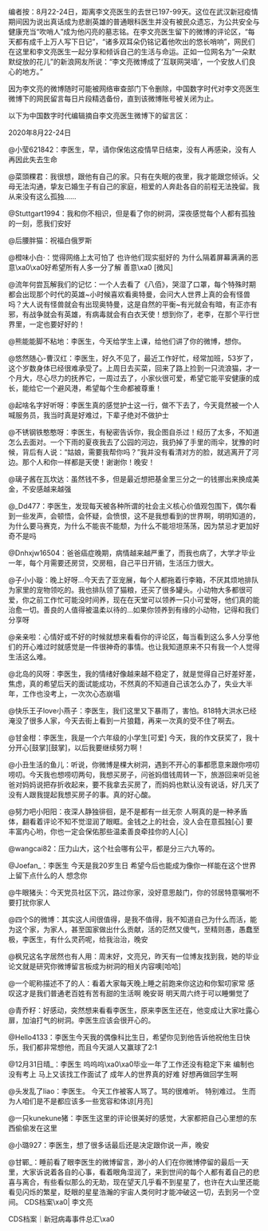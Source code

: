 编者按：8月22-24日，距离李文亮医生的去世已197-99天。这位在武汉新冠疫情期间因为说出真话成为悲剧英雄的普通眼科医生并没有被民众遗忘，为公共安全与健康充当“吹哨人”成为他闪亮的墓志铭。在李文亮医生留下的微博的评论区，“每天都有成千上万人写下日记”，“诸多双耳朵仍铭记着他吹出的悠长哨响”，网民们在这里和李文亮医生一起分享和倾诉自己的生活与命运。正如一位网名为“一朵默默绽放的花儿”的新浪网友所说：“李文亮微博成了‘互联网哭墙’，一个安放人们良心的地方。”

因为李文亮的微博随时可能被网络审查部门下令删除，中国数字时代对李文亮医生微博下的网民留言每日片段精选备份，直到该微博账号被关闭为止。 

以下为中国数字时代编辑摘自李文亮医生微博下的留言区：

2020年8月22-24日

@小莹621842：李医生，早，请你保佑这疫情早日结束，没有人再感染，没有人再因此失去生命

@菜頭粿君：我很想，跟他有自己的家。只有在失眠的夜里，我才能跟您倾诉。父母无法沟通，挚友已婚生子有自己的家庭，相爱的人奔赴各自的前程无法挽留。我从来没有这么孤独……

@Stuttgart1994：我和你不相识，但是看了你的树洞，深夜感觉每个人都有孤独的一刻，愿我们安好

@后腰胖猫：祝福白俄罗斯

@橙味小白·：觉得网络上太可怕了 也许他们现实挺好的 为什么隔着屏幕满满的恶意\xa0\xa0好希望所有人多一分了解 善意\xa0 [微风]

@流年何尝瓦解我们的记忆：一个人去看了《八佰》，哭湿了口罩，每个特殊时期都会出现那个时代的英雄~小时候喜欢看奥特曼，会问大人世界上真的会有怪兽吗？大人说有怪兽就会有出现奥特曼，这是自然的平衡~有光就会有暗，有正亦有邪，有战争就会有英雄，有病毒就会有白衣天使！想到你了，老李，在那个平行世界里，一定也要好好的！

@熊能能脚不粘地：李医生，今天给学生上课，给他们讲了你的微博，想你。

@悠然随心-曹汉红：李医生，好久不见了，最近工作好忙，经常加班，53岁了，这个岁数身体已经很难承受了。上周日去买菜，回来了路上捡到一只流浪猫，才一个月大，尽心尽力的抚养它，一周过去了，小家伙很可爱，希望它能平安健康的成长，能给它一个避风港，希望每个生命都被尊重！

@起啥名字好听呀：李医生真的感觉护士这一行，做不下去了，今天竟然被一个人喊服务员，我当时真是好难过，下辈子绝对不做护士

@不锈钢铁憨憨呀：李医生，有秘密告诉你，我企图自杀过！经历了太多，不知道怎么去面对。一个下雨的夏夜我去了公园的河边，我扔掉了手里的雨伞，犹豫的时候，背后有人说：“姑娘，需要我帮你吗？”我并没有看清对方的脸，就逃离开了河边。那个人和你一样都是天使！谢谢你！晚安！

@璃子酱在瓦坎达：虽然钱不多，但是最近想把基金里三分之一的钱挪出来换成美金，不安感越来越强

@_Dd477：李医生，发现每天被各种所谓的社会主义核心价值观包围下，偶尔看到一些发声，会顿悟，会怀疑，会愤恨，这不是我想看到的世界啊，明明知道的，为什么要马赛克，为什么不能丧不能颓，为什么不能坦坦荡荡，因为禁忌才更加好奇不是吗

@Dnhxjw16504：爸爸癌症晚期，病情越来越严重了，而我也病了，大学才毕业一年，每个月需要还房贷，交房租，自己平日开销，生活压力很大。

@子小小璇：晚上好呀…今天去了亚宠展，每个人都拖着行李箱，不厌其烦地排队为家里的宠物领吃的。我也排队领了猫粮，还买了很多罐头。小动物大多都很可爱，你之前工作忙可能没时间养，现在在天堂可以领养一只小可爱呀，他们真的能治愈一切。善良的人值得被温柔以待的…如果你领养到有缘的小动物，记得和我们分享呀

@亲亲啦：心情好或不好的时候就想来看看你的评论区，每当看到这么多人分享他们的开心难过时就感觉是一件很神奇的事情。也让我知道原来不只有我一个人觉得生活这么难。

@北岛的风呀：李医生，我的情绪好像越来越不稳定了，就是觉得自己好差好差，焦虑，真的希望后天的面试能成功，不然真的不知道自己该怎么办了，失业大半年，工作也没考上，一次次心态崩塌

@快乐王子love小燕子：李医生，我们这里又下暴雨了，害怕。818特大洪水已经淹没了很多人家，今天去街上看到一片狼籍，再来一次真的受不住了啊去。

@甘金柑：李医生，我是一个六年级的小学生[可爱] 今天，我的作文获奖了，我十分开心[鼓掌][鼓掌]，以后我要继续努力啊！

@小丑生活的鱼儿：听说，你微博是棵大树洞，遇到不开心的事都愿意来跟你唠叨唠叨。今天我也想唠叨两句，我想买房子，问爸妈借钱周转一下，旅游回来听见爸爸对妈妈说把存折收起来，要不我拿去买房了，而妈妈也默认没有说话，好几天了没有人跟我提起我想买房子的事。真的好心酸。

@努力吧小阳阳：夜深人静独徘徊，是不是都有一丝无奈 人啊真的是一种矛盾体，翻看着评论不知不觉湿润了眼眶。金钱之上的社会，没人会在意孤独[心] 要丰富内心哟，你也一定会保佑那些温柔善良牵挂你的人[心]

@wangcai82：压力山大，这个社会哪有公平，都是分三六九等的。

@Joefan_：李医生 今天是我20岁生日 希望今后也能成为像你一样能在这个世界上留下点什么的人 想念你

@牛眼猪头：今天党员社区下沉，路过你家，没好意思敲门，你的邻居特意嘱咐不要打扰你家人

@四个S的微博：其实这人间很值得，是我不值得，我不知道自己为什么而活，能为这个家，为家人，甚至国家做出什么贡献，活的茫然又傻气，至精则愚，愚蠢至极，李医生，有什么灵药呢，给我治治，晚安

@枫兄这名字居然也有人用：周末好，文亮兄，昨天有一位博友找到我，她的毕业论文就是研究你微博留言板成为树洞的相关内容噢[哈哈]

@一个昵称描述不了的人：看着大家每天晚上睡之前跑来你这边和你絮叨家常 感叹这才是我们普通老百姓有苦有甜的生活啊 晚安哥 明天周六终于可以睡懒觉了

@青乔籽：好感动，突然想来看看李医生，原来李医生还在，他变成让大家吐露心扉，加油打气的树洞。李医生应该会很开心的。

@Hello4133：李医生今天我的偶像科比生日，希望你见到他告诉他祝他生日快乐，我们都非常想他，而且今天湖人又赢球了2:1

@12月31日晴_：李医生 呜呜呜\xa0\xa0毕业一年了工作还没有稳定下来 编制也没有考上 马上又该找工作面试了 成年人的世界真的好难 好想再做回学生啊

@头发乱了liao：李医生。 今天工作被客人骂了。骂的很难听。 特别难过。 生而为人咱们是不是都应该多一些宽容和体谅[月亮]

@一只kunekune猪：李医生这里的评论很美好的感觉，大家都把自己心里想的东西偷偷发在这里

@小璐927：李医生，想了很多话最后还是决定跟你说一声，晚安

@甘鄲_：睡前看了眼李医生的微博留言，渺小的人们在你微博停留的最后一天里，大家诉说着各自的心事，看着眼角湿润了，来到世间的每个人都有着自己的悲喜与离合，有些看似那么的无助，现在望天几乎看不到星星了，也许在大山里还能看见闪烁的繁星，眨眼的星星浩瀚的宇宙人类何时才能冲破这一切，去到另一个空间。 CDS档案\xa0| 李文亮

CDS档案｜新冠病毒事件总汇\xa0


